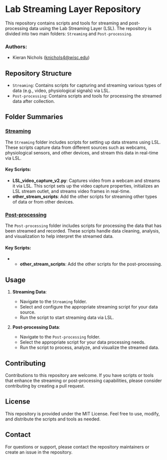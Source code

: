 # Lab Streaming Layer Repository

This repository contains scripts and tools for streaming and post-processing data using the Lab Streaming Layer (LSL). The repository is divided into two main folders: `Streaming` and `Post-processing`.

### Authors:
- Kieran Nichols (knichols4@wisc.edu)

## Repository Structure

- `Streaming`: Contains scripts for capturing and streaming various types of data (e.g., video, physiological signals) via LSL.
- `Post-processing`: Contains scripts and tools for processing the streamed data after collection.

## Folder Summaries

### [Streaming](https://github.com/neuroergolab/Lab_Streaming_Layer/tree/main/Streaming)

The `Streaming` folder includes scripts for setting up data streams using LSL. These scripts capture data from different sources such as webcams, physiological sensors, and other devices, and stream this data in real-time via LSL.

#### Key Scripts:

- **LSL_video_capture_v2.py**: Captures video from a webcam and streams it via LSL. This script sets up the video capture properties, initializes an LSL stream outlet, and streams video frames in real-time.
- **other_stream_scripts**: Add the other scripts for streaming other types of data or from other devices.

### [Post-processing](https://github.com/neuroergolab/Lab_Streaming_Layer/tree/main/Post-processing)

The `Post-processing` folder includes scripts for processing the data that has been streamed and recorded. These scripts handle data cleaning, analysis, and visualization to help interpret the streamed data.

#### Key Scripts:

- - **other_stream_scripts**: Add the other scripts for the post-processing.

## Usage

1. **Streaming Data**:
   - Navigate to the `Streaming` folder.
   - Select and configure the appropriate streaming script for your data source.
   - Run the script to start streaming data via LSL.

2. **Post-processing Data**:
   - Navigate to the `Post-processing` folder.
   - Select the appropriate script for your data processing needs.
   - Run the script to process, analyze, and visualize the streamed data.

## Contributing

Contributions to this repository are welcome. If you have scripts or tools that enhance the streaming or post-processing capabilities, please consider contributing by creating a pull request.

## License

This repository is provided under the MIT License. Feel free to use, modify, and distribute the scripts and tools as needed.

## Contact

For questions or support, please contact the repository maintainers or create an issue in the repository.

